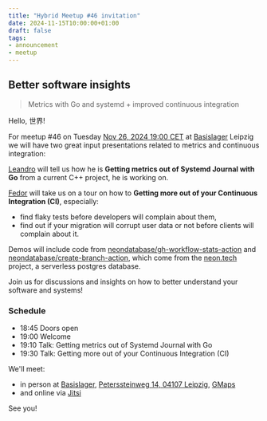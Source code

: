```yaml
---
title: "Hybrid Meetup #46 invitation"
date: 2024-11-15T10:00:00+01:00
draft: false
tags:
- announcement
- meetup
---
```


## Better software insights

> Metrics with Go and systemd + improved continuous integration

Hello, 世界!

For meetup #46 on Tuesday [Nov 26, 2024 19:00
CET](https://www.meetup.com/leipzig-golang/events/298066372/) at
[Basislager](https://www.basislager.co) Leipzig we will have two great
input presentations related to metrics and continuous integration:

[Leandro](https://www.linkedin.com/in/leandrosansilva/) will tell us how he is
**Getting metrics out of Systemd Journal with Go** from a current C++ project,
he is working on.

[Fedor](https://www.linkedin.com/in/fedor-dikarev/) will take us on a tour on
how to **Getting more out of your Continuous Integration (CI)**, especially:

* find flaky tests before developers will complain about them,
* find out if your migration will corrupt user data or not before clients will complain about it.

Demos will include code from
[neondatabase/gh-workflow-stats-action](https://github.com/neondatabase/gh-workflow-stats-action/)
and
[neondatabase/create-branch-action](https://github.com/neondatabase/create-branch-action),
which come from the [neon.tech](https://neon.tech/) project, a serverless
postgres database.

Join us for discussions and insights on how to better understand your software
and systems!

### Schedule

* 18:45 Doors open
* 19:00 Welcome
* 19:10 Talk: Getting metrics out of Systemd Journal with Go
* 19:30 Talk: Getting more out of your Continuous Integration (CI)

We'll meet:

* in person at [Basislager](https://www.basislager.co/), [Peterssteinweg 14, 04107 Leipzig](https://www.openstreetmap.org/node/3504864558), [GMaps](https://maps.app.goo.gl/FoC727e5cgpiXLTo9)
* and online via [Jitsi](https://meet.jit.si/LeipzigGophers46)

See you!


<!--

XXX: LI, SLACK

-->
